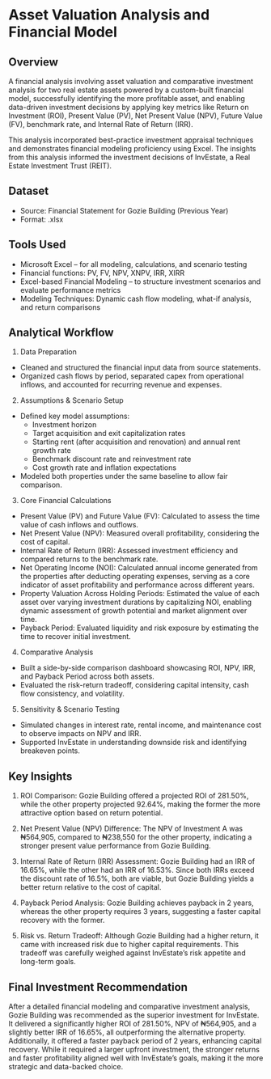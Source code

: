 # Asset Valuation Analysis and Financial Model

## Overview
A financial analysis involving asset valuation and comparative investment analysis for two real estate assets powered by a custom-built financial model, successfully identifying the more profitable asset, and enabling data-driven investment decisions by applying key metrics like Return on Investment (ROI), Present Value (PV), Net Present Value (NPV), Future Value (FV), benchmark rate, and Internal Rate of Return (IRR).

This analysis incorporated best-practice investment appraisal techniques and demonstrates financial modeling proficiency using Excel.
The insights from this analysis informed the investment decisions of InvEstate, a Real Estate Investment Trust (REIT).

## Dataset
- Source: Financial Statement for Gozie Building (Previous Year)
- Format: .xlsx


## Tools Used
- Microsoft Excel – for all modeling, calculations, and scenario testing
- Financial functions: PV, FV, NPV, XNPV, IRR, XIRR
- Excel-based Financial Modeling – to structure investment scenarios and evaluate performance metrics
- Modeling Techniques: Dynamic cash flow modeling, what-if analysis, and return comparisons


## Analytical Workflow
1. Data Preparation
  - Cleaned and structured the financial input data from source statements.
  - Organized cash flows by period, separated capex from operational inflows, and accounted for recurring revenue and expenses.

2. Assumptions & Scenario Setup
  - Defined key model assumptions:
    - Investment horizon
    - Target acquisition and exit capitalization rates
    - Starting rent (after acquisition and renovation) and annual rent growth rate
    - Benchmark discount rate and reinvestment rate
    - Cost growth rate and inflation expectations
  - Modeled both properties under the same baseline to allow fair comparison.

3. Core Financial Calculations
  - Present Value (PV) and Future Value (FV): Calculated to assess the time value of cash inflows and outflows.
  - Net Present Value (NPV): Measured overall profitability, considering the cost of capital.
  - Internal Rate of Return (IRR): Assessed investment efficiency and compared returns to the benchmark rate.
  - Net Operating Income (NOI): Calculated annual income generated from the properties after deducting operating expenses, serving as a core indicator of asset profitability and performance across different years.
  - Property Valuation Across Holding Periods: Estimated the value of each asset over varying investment durations by capitalizing NOI, enabling dynamic assessment of growth potential and market alignment over time.
  - Payback Period: Evaluated liquidity and risk exposure by estimating the time to recover initial investment.

4. Comparative Analysis
  - Built a side-by-side comparison dashboard showcasing ROI, NPV, IRR, and Payback Period across both assets.
  - Evaluated the risk-return tradeoff, considering capital intensity, cash flow consistency, and volatility.

5. Sensitivity & Scenario Testing
  - Simulated changes in interest rate, rental income, and maintenance cost to observe impacts on NPV and IRR.
  - Supported InvEstate in understanding downside risk and identifying breakeven points.


## Key Insights
1. ROI Comparison: 
Gozie Building offered a projected ROI of 281.50%, while the other property projected 92.64%, making the former the more attractive option based on return potential.

2. Net Present Value (NPV) Difference: 
The NPV of Investment A was ₦564,905, compared to ₦238,550 for the other property, indicating a stronger present value performance from Gozie Building.

3. Internal Rate of Return (IRR) Assessment: 
Gozie Building had an IRR of 16.65%,  while the other had an IRR of 16.53%. Since both IRRs exceed the discount rate of 16.5%, both are viable, but Gozie Building yields a better return relative to the cost of capital.

4. Payback Period Analysis: 
Gozie Building achieves payback in 2 years, whereas the other property requires 3 years, suggesting a faster capital recovery with the former.

5. Risk vs. Return Tradeoff: 
Although Gozie Building had a higher return, it came with increased risk due to higher capital requirements. This tradeoff was carefully weighed against InvEstate’s risk appetite and long-term goals.


## Final Investment Recommendation
After a detailed financial modeling and comparative investment analysis, Gozie Building was recommended as the superior investment for InvEstate. It delivered a significantly higher ROI of 281.50%, NPV of ₦564,905, and a slightly better IRR of 16.65%, all outperforming the alternative property. Additionally, it offered a faster payback period of 2 years, enhancing capital recovery. While it required a larger upfront investment, the stronger returns and faster profitability aligned well with InvEstate’s goals, making it the more strategic and data-backed choice.

